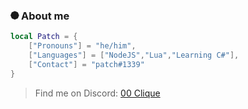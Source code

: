 ### ⯄ About me 

```lua
local Patch = {
    ["Pronouns"] = "he/him",
    ["Languages"] = ["NodeJS","Lua","Learning C#"],
    ["Contact"] = "patch#1339"
}
```

> Find me on Discord: [00 Clique](https://www.discord.gg/00clique)

